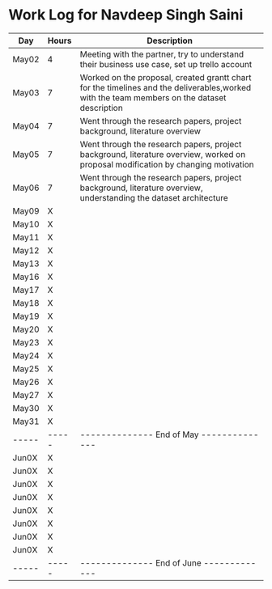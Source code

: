 # Work Log for Navdeep Singh Saini

| Day   | Hours | Description                              |
|-------|-------|------------------------------------------|
| May02 | 4     | Meeting with the partner, try to understand their business use case, set up trello account |
| May03 | 7    |  Worked on the proposal, created grantt chart for the timelines and the deliverables,worked with the team members on the dataset description|
| May04 | 7     |  Went through the research papers, project background, literature overview                                        |
| May05 | 7     |  Went through the research papers, project background, literature overview, worked on proposal modification by changing motivation |
| May06 | 7     |  Went through the research papers, project background, literature overview, understanding the dataset architecture |
| May09 | X     |                                          |
| May10 | X     |                                          |
| May11 | X     |                                          |
| May12 | X     |                                          |
| May13 | X     |                                          |
| May16 | X     |                                          |
| May17 | X     |                                          |
| May18 | X     |                                          |
| May19 | X     |                                          |
| May20 | X     |                                          |
| May23 | X     |                                          |
| May24 | X     |                                          |
| May25 | X     |                                          |
| May26 | X     |                                          |
| May27 | X     |                                          |
| May30 | X     |                                          |
| May31 | X     |                                          |
| ----- | ----- | -------------- End of May -------------- |
| Jun0X | X     |                                          |
| Jun0X | X     |                                          |
| Jun0X | X     |                                          |
| Jun0X | X     |                                          |
| Jun0X | X     |                                          |
| Jun0X | X     |                                          |
| Jun0X | X     |                                          |
| Jun0X | X     |                                          |
| ----- | ----- | -------------- End of June ------------- |

